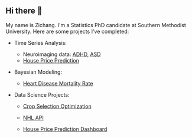## Hi there 👋

My name is Zichang. I'm a Statistics PhD candidate at Southern Methodist University. Here are some projects I've completed:

<!--  Research: high-dimensional time series analysis focusing on developmental disorders. --> 
- Time Series Analysis:

  * Neuroimaging data: [ADHD](https://github.com/Zichang23/adhd), [ASD](https://github.com/Zichang23/fmri)
  * [House Price Prediction](https://github.com/Zichang23/PredictHousePrice)

- Bayesian Modeling:
  * [Heart Disease Mortality Rate](https://github.com/Zichang23/BayesianCardiology)
      
- Data Science Projects:

  * [Crop Selection Optimization](https://github.com/Zichang23/sklearn_predict)
  * [NHL API](https://github.com/Zichang23/Project-1)
 
  * [House Price Prediction Dashboard](https://github.com/Zichang23/Project-3)

<!--    
 * [Bike Sharing Prediction](https://github.com/AlexSelwaeh/ST558Project2)
      

#### Current Research

I specialize in high-dimensional time series analysis focusing on developmental disorders (ASD and ADHD). My research employs advanced spectral analysis techniques and custom visualization tools to extract meaningful patterns from complex datasets.

#### Technical Contributions

I have developed and maintain several R functions that implement novel analytical methods for neurological time series data. These tools facilitate robust statistical inference in high-dimensional spaces while ensuring computational efficiency.


**Zichang23/zichang23** is a ✨ _special_ ✨ repository because its `README.md` (this file) appears on your GitHub profile.

Here are some ideas to get you started:

- 🔭 I’m currently working on ...
- 🌱 I’m currently learning ...
- 👯 I’m looking to collaborate on ...
- 🤔 I’m looking for help with ...
- 💬 Ask me about ...
- 📫 How to reach me: ...
- 😄 Pronouns: ...
- ⚡ Fun fact: ...
-->
